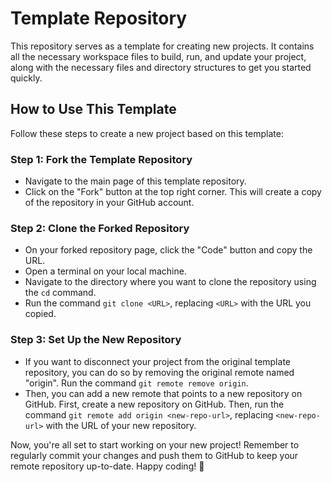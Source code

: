 # Template Repository

This repository serves as a template for creating new projects. It contains all the necessary workspace files to build, run, and update your project, along with the necessary files and directory structures to get you started quickly.

## How to Use This Template

Follow these steps to create a new project based on this template:

### Step 1: Fork the Template Repository

- Navigate to the main page of this template repository.
- Click on the "Fork" button at the top right corner. This will create a copy of the repository in your GitHub account.

### Step 2: Clone the Forked Repository

- On your forked repository page, click the "Code" button and copy the URL.
- Open a terminal on your local machine.
- Navigate to the directory where you want to clone the repository using the `cd` command.
- Run the command `git clone <URL>`, replacing `<URL>` with the URL you copied.

### Step 3: Set Up the New Repository

- If you want to disconnect your project from the original template repository, you can do so by removing the original remote named "origin". Run the command `git remote remove origin`.
- Then, you can add a new remote that points to a new repository on GitHub. First, create a new repository on GitHub. Then, run the command `git remote add origin <new-repo-url>`, replacing `<new-repo-url>` with the URL of your new repository.

Now, you're all set to start working on your new project! Remember to regularly commit your changes and push them to GitHub to keep your remote repository up-to-date. Happy coding! 🚀
